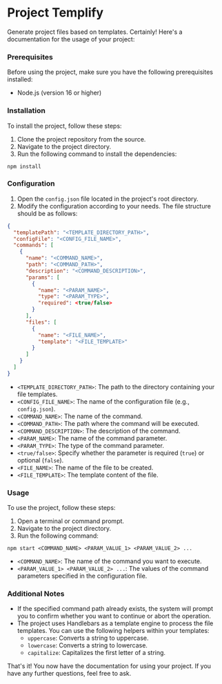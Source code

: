 # Project Templify

Generate project files based on templates. 
Certainly! Here's a documentation for the usage of your project:


### Prerequisites
Before using the project, make sure you have the following prerequisites installed:

- Node.js (version 16 or higher)

### Installation
To install the project, follow these steps:

1. Clone the project repository from the source.
2. Navigate to the project directory.
3. Run the following command to install the dependencies:

```
npm install
```

### Configuration
1. Open the `config.json` file located in the project's root directory.
2. Modify the configuration according to your needs. The file structure should be as follows:

```json
{
  "templatePath": "<TEMPLATE_DIRECTORY_PATH>",
  "configFile": "<CONFIG_FILE_NAME>",
  "commands": [
    {
      "name": "<COMMAND_NAME>",
      "path": "<COMMAND_PATH>",
      "description": "<COMMAND_DESCRIPTION>",
      "params": [
        {
          "name": "<PARAM_NAME>",
          "type": "<PARAM_TYPE>",
          "required": <true/false>
        }
      ],
      "files": [
        {
          "name": "<FILE_NAME>",
          "template": "<FILE_TEMPLATE>"
        }
      ]
    }
  ]
}
```

- `<TEMPLATE_DIRECTORY_PATH>`: The path to the directory containing your file templates.
- `<CONFIG_FILE_NAME>`: The name of the configuration file (e.g., `config.json`).
- `<COMMAND_NAME>`: The name of the command.
- `<COMMAND_PATH>`: The path where the command will be executed.
- `<COMMAND_DESCRIPTION>`: The description of the command.
- `<PARAM_NAME>`: The name of the command parameter.
- `<PARAM_TYPE>`: The type of the command parameter.
- `<true/false>`: Specify whether the parameter is required (`true`) or optional (`false`).
- `<FILE_NAME>`: The name of the file to be created.
- `<FILE_TEMPLATE>`: The template content of the file.

### Usage
To use the project, follow these steps:

1. Open a terminal or command prompt.
2. Navigate to the project directory.
3. Run the following command:

```
npm start <COMMAND_NAME> <PARAM_VALUE_1> <PARAM_VALUE_2> ...
```

- `<COMMAND_NAME>`: The name of the command you want to execute.
- `<PARAM_VALUE_1> <PARAM_VALUE_2> ...`: The values of the command parameters specified in the configuration file.

### Additional Notes
- If the specified command path already exists, the system will prompt you to confirm whether you want to continue or abort the operation.
- The project uses Handlebars as a template engine to process the file templates. You can use the following helpers within your templates:
  - `uppercase`: Converts a string to uppercase.
  - `lowercase`: Converts a string to lowercase.
  - `capitalize`: Capitalizes the first letter of a string.

That's it! You now have the documentation for using your project. If you have any further questions, feel free to ask.